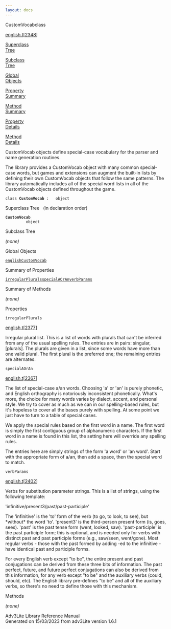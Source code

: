```yaml
---
layout: docs
---
```

<span class="title">CustomVocab</span><span class="type">class</span>

[english.t](../file/english.t.html)\[[2348](../source/english.t.html#2348)\]

[Superclass  
Tree](#_SuperClassTree_)

[Subclass  
Tree](#_SubClassTree_)

[Global  
Objects](#_ObjectSummary_)

[Property  
Summary](#_PropSummary_)

[Method  
Summary](#_MethodSummary_)

[Property  
Details](#_Properties_)

[Method  
Details](#_Methods_)



CustomVocab objects define special-case vocabulary for the parser and
name generation routines.

The library provides a CustomVocab object with many common special-case
words, but games and extensions can augment the built-in lists by
defining their own CustomVocab objects that follow the same patterns.
The library automatically includes all of the special word lists in all
of the CustomVocab objects defined throughout the game.

`class `**`CustomVocab`**` :   object`



<span id="_SuperClassTree_"></span>



<span class="hdln">Superclass Tree</span>   (in declaration order)



**`CustomVocab`**  
`         object`  
<span id="_SubClassTree_"></span>



<span class="hdln">Subclass Tree</span>  



*(none)* <span id="_ObjectSummary_"></span>



<span class="hdln">Global Objects</span>  



[`englishCustomVocab`](../object/englishCustomVocab.html)
<span id="_PropSummary_"></span>



<span class="hdln">Summary of Properties</span>  



[`irregularPlurals`](#irregularPlurals)[`specialAOrAn`](#specialAOrAn)[`verbParams`](#verbParams)

<span id="_MethodSummary_"></span>



<span class="hdln">Summary of Methods</span>  





*(none)* <span id="_Properties_"></span>



<span class="hdln">Properties</span>  



<span id="irregularPlurals"></span>

`irregularPlurals`

[english.t](../file/english.t.html)\[[2377](../source/english.t.html#2377)\]



Irregular plural list. This is a list of words with plurals that can't
be inferred from any of the usual spelling rules. The entries are in
pairs: singular, \[plurals\]. The plurals are given in a list, since
some words have more than one valid plural. The first plural is the
preferred one; the remaining entries are alternates.



<span id="specialAOrAn"></span>

`specialAOrAn`

[english.t](../file/english.t.html)\[[2367](../source/english.t.html#2367)\]



The list of special-case a/an words. Choosing 'a' or 'an' is purely
phonetic, and English orthography is notoriously inconsistent
phonetically. What's more, the choice for many words varies by dialect,
accent, and personal style. We try to cover as much as we can in our
spelling-based rules, but it's hopeless to cover all the bases purely
with spelling. At some point we just have to turn to a table of special
cases.

We apply the special rules based on the first word in a name. The first
word is simply the first contiguous group of alphanumeric characters. If
the first word in a name is found in this list, the setting here will
override any spelling rules.

The entries here are simply strings of the form 'a word' or 'an word'.
Start with the appropriate form of a/an, then add a space, then the
special word to match.



<span id="verbParams"></span>

`verbParams`

[english.t](../file/english.t.html)\[[2402](../source/english.t.html#2402)\]



Verbs for substitution parameter strings. This is a list of strings,
using the following template:

  
'infinitive/present3/past/past-participle'

The 'infinitive' is the 'to' form of the verb (to go, to look, to see),
but \*without\* the word 'to'. 'present3' is the third-person present
form (is, goes, sees). 'past' is the past tense form (went, looked,
saw). 'past-participle' is the past participle form; this is optional,
and is needed only for verbs with distinct past and past participle
forms (e.g., saw/seen, went/gone). Most regular verbs - those with the
past formed by adding -ed to the infinitive - have identical past and
participle forms.

For every English verb except "to be", the entire present and past
conjugations can be derived from these three bits of information. The
past perfect, future, and future perfect conjugations can also be
derived from this information, for any verb except "to be" and the
auxiliary verbs (could, should, etc). The English library pre-defines
"to be" and all of the auxiliary verbs, so there's no need to define
those with this mechanism.



<span id="_Methods_"></span>



<span class="hdln">Methods</span>  



*(none)*



Adv3Lite Library Reference Manual  
Generated on 15/03/2023 from adv3Lite version 1.6.1


